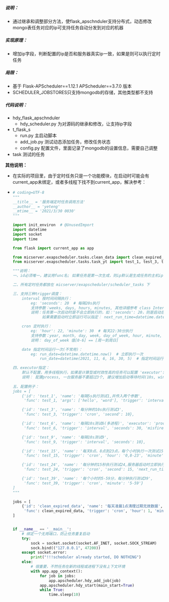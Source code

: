 ##### 说明：        

* 通过继承和调整部分方法，使flask_apschnduler支持分布式，动态修改mongo表任务对应的ip可支持任务自动分发到对应的机器

##### 实现原理：

* 增加ip字段，判断配置的ip是否和服务器真实ip一致，如果是则可以执行定时任务

##### 局限：   

* 基于 Flask-APScheduler==1.12.1 APScheduler==3.7.0 版本
* SCHEDULER_JOBSTORES只支持mongodb的存储，其他类型都不支持



##### 代码说明：
* hdy_flask_apschnduler
  * hdy_scheduler.py   为对源码的继承和修改，让支持ip字段
* t_flask_s
  * run.py  主启动脚本
  * add_job.py 测试动态添加任务，修改任务状态
  * config.py  配置文件，里面记录了mongodb的设置信息，需要自己调整
* task 测试的任务



**其他说明：**

* 在实际的项目里，由于定时任务只是一个功能模块，在启动时可能会有current_app未绑定，或者多线程下找不到current_app，解决参考：

* ```python
  # coding=UTF-8
  """
  __title__ = '服务端定时任务调用方法'
  __author__ = 'yeteng'
  __mtime__ = '2021/3/30 0030'
  """
  
  import init_environ  # @UnusedImport
  import datetime
  import socket
  import time
  
  from flask import current_app as app
  
  from micserver.exapscheduler.tasks.clean_data import clean_expired_data
  from micserver.exapscheduler.tasks.task_yt import test_1, test_3, test_6, test_9, test_15, test_24, test_39
  
  """说明：
  一、id必须唯一，建议用func名; 如果任务是第一次生成，则ip默认是生成任务的主机ip
  
  二、所有定时任务都放在 micserver/exapscheduler/scheduler_tasks 下
  
  三、支持三种trigger调度：
      interval 按时间间隔执行：
          eg: 'seconds': 20  # 每隔20s执行
          支持参数：weeks, days, hours, minutes, 其他详细参考 class IntervalTrigger(BaseTrigger):
          说明：任务第一次启动时是不会立即执行的，如：'seconds': 20，则是启动后20s才开始运行
               如果需要启动时立即运行可以指定： next_run_time=datetime.datetime.now()
  
      cron 定时执行：
          eg: 'hour': 22, 'minute': 30  # 每天22:30分执行
          支持参数：year, month, day, week, day_of_week, hour, minute, second, 其他详细参考 class CronTrigger(BaseTrigger):
          说明： day_of_week 值[0-6] == [周一到周日]
  
      date 指定时间运行一次(不常用)：
          eg: run_date=datetime.datetime.now()  # 立即执行一次
              run_date=datetime(2021, 11, 6, 16, 30, 5)  # 指定时间运行一次， 其他详细参考 class DateTrigger(BaseTrigger):
  
  四、executor指定：
      默认不配置，用多线程执行，如果是计算型或时效性高的任务可以配置 'executor': 'process'
      说明： 配置process, 一台服务器不要超过3个, 建议增加启动等待时间(10s, window测试默认1s可能不够) 'misfire_grace_time': 5
      
  五、配置例子：
  jobs = [
      {'id': 'test_1', 'name': '每隔5s执行测试1,并传入两个参数',
       'func': test_1, 'args': ['hello', 'word'], 'trigger': 'interval', 'seconds': 5},
  
      {'id': 'test_3', 'name': '每分钟的10s执行测试3',
       'func': test_3, 'trigger': 'cron', 'second': 10},
  
      {'id': 'test_6', 'name': '每隔10s测试6(多进程)', 'executor': 'process',
       'func': test_6, 'trigger': 'interval', 'seconds': 30, 'misfire_grace_time': 5},
  
      {'id': 'test_9', 'name': '每隔10s测试9',
       'func': test_9, 'trigger': 'interval', 'seconds': 10},
  
      {'id': 'test_15', 'name': '每天0点、8点到23点，每个小时执行一次测试15',
       'func': test_15, 'trigger': 'cron', 'hour': '0,8-23', 'minute': 0},
  
      {'id': 'test_24', 'name': '每分钟的15秒执行测试24,服务器启动时立即执行一次',
       'func': test_24, 'trigger': 'cron', 'second': 15, 'next_run_time': datetime.datetime.now()},
  
      {'id': 'test_39', 'name': '每个小时的5-59分，每分钟执行测试39',
       'func': test_39, 'trigger': 'cron', 'minute': '5-59'}
  ]
  """
  
  jobs = [
      {'id': 'clean_expired_data', 'name': '每天凌晨1点清理过期无效数据', 'executor': 'process',
       'func': clean_expired_data, 'trigger': 'cron', 'hour': 1, 'minute': 0, 'misfire_grace_time': 5},
  ]
  
  
  if __name__ == '__main__':
      # 绑定一个无用端口，防止任务重复启动
      try:
          sock = socket.socket(socket.AF_INET, socket.SOCK_STREAM)
          sock.bind(("127.0.0.1", 47200))
      except socket.error:
          print("!!!scheduler already started, DO NOTHING")
      else:
          # 很重要，不然任务在新的线程或进程下没有上下文环境
          with app.app_context():
              for job in jobs:
                  app.apscheduler.hdy_add_job(job)
              app.apscheduler.hdy_start(main_start=True)
              while True:
                  time.sleep(10)
  
  ```

  
